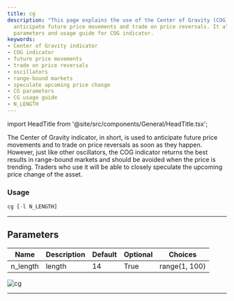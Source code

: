 ```yaml
---
title: cg
description: "This page explains the use of the Center of Gravity (COG) indicator to"
  anticipate future price movements and trade on price reversals. It also includes
  parameters and usage guide for COG indicator.
keywords:
- Center of Gravity indicator
- COG indicator
- future price movements
- trade on price reversals
- oscillators
- range-bound markets
- speculate upcoming price change
- CG parameters
- CG usage guide
- N_LENGTH
---
```


import HeadTitle from '@site/src/components/General/HeadTitle.tsx';

<HeadTitle title="crypto/ta/cg - Reference | OpenBB Terminal Docs" />

The Center of Gravity indicator, in short, is used to anticipate future price movements and to trade on price reversals as soon as they happen. However, just like other oscillators, the COG indicator returns the best results in range-bound markets and should be avoided when the price is trending. Traders who use it will be able to closely speculate the upcoming price change of the asset.

### Usage

```python
cg [-l N_LENGTH]
```

---

## Parameters

| Name | Description | Default | Optional | Choices |
| ---- | ----------- | ------- | -------- | ------- |
| n_length | length | 14 | True | range(1, 100) |

![cg](https://user-images.githubusercontent.com/46355364/154310202-cd0d703e-21ba-41a2-b58a-5b8547efa887.png)

---
